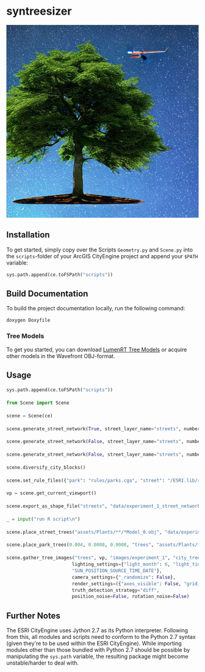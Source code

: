 # syntreesizer

![logo](./logo.png)

## Installation

To get started, simply copy over the Scripts `Geometry.py` and `Scene.py` into the `scripts`-folder of your ArcGIS CityEngine project and append your `$PATH` variable:

```python
sys.path.append(ce.toFSPath("scripts"))
```

## Build Documentation

To build the project documentation locally, run the following command:

```bash
doxygen Doxyfile
```

### Tree Models

To get you started, you can download [LumenRT Tree Models](https://hub.arcgis.com/content/e49b1fb0f56e40c19ff6e7ad4e546dad/about) or acquire other models in the Wavefront OBJ-format.

## Usage

```python
sys.path.append(ce.toFSPath("scripts"))

from Scene import Scene

scene = Scene(ce)

scene.generate_street_network(True, street_layer_name="streets", number_of_streets=1000, sidewalk_minimum_width=4, sidewalk_maximum_width=6)

scene.generate_street_network(False, street_layer_name="streets", number_of_streets=3000, major_pattern="RADIAL", minor_pattern="ORGANIC", sidewalk_minimum_width=4, sidewalk_maximum_width=6)

scene.generate_street_network(False, street_layer_name="streets", number_of_streets=900, force_outwards_growth=False, major_pattern="ORGANIC", minor_pattern="ORGANIC", sidewalk_minimum_width=4, sidewalk_maximum_width=6)

scene.diversify_city_blocks()

scene.set_rule_files({"park": "rules/parks.cga", "street": "/ESRI.lib/rules/Streets/Street_Modern_Standard.cga", "lot": {"file": "/ESRI.lib/rules/Buildings/Building_From_Footprint.cga", "start": "Generate"}})

vp = scene.get_current_viewport()

scene.export_as_shape_file("streets", "data/experiment_1_street_network.shp")

_ = input("run R script\n")

scene.place_street_trees("assets/Plants/**/*Model_0.obj", "data/experiment_1_tree_attributes.txt")

scene.place_park_trees(0.004, 0.0008, 0.0008, "trees", "assets/Plants/**/*Model_0.obj", scale_min=0.19, scale_max=0.21)

scene.gather_tree_images("trees", vp, "images/experiment_1", "city_trees.png", 512, "images/experiment_1/meta.csv", mean_height=120.0, mean_height_sd=0.0,
                        lighting_settings={"light_month": 6, "light_time_zone": 1, "shadow_quality": "SHADOW_HIGH", "ambient_occlusion_samples": "AMBIENT_OCCLUSION_SAMPLES_HIGHEST", "sun_source":
                        "SUN_POSITION_SOURCE_TIME_DATE"},
                        camera_settings={"_randomize": False},
                        render_settings=({"axes_visible": False, "grid_visible": False}, {}),
                        truth_detection_strategy="diff",
                        position_noise=False, rotation_noise=False)
```

## Further Notes

The ESRI CityEngine uses Jython 2.7 as its Python interpreter. Following from this, all modules and scripts need to conform to the Python 2.7 syntax (given they're to be used within the ESRI CityEngine).
While importing modules other than those bundled with Python 2.7 should be possible by manipulating the `sys.path` variable, the resulting package might
become unstable/harder to deal with.

